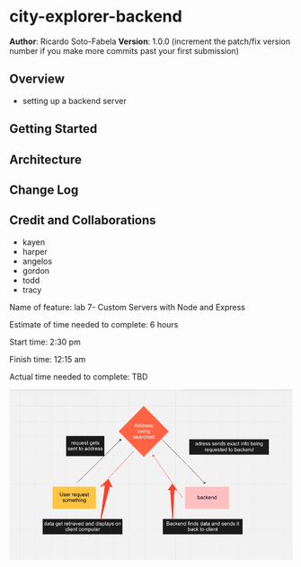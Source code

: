 # city-explorer-backend

**Author**: Ricardo Soto-Fabela
**Version**: 1.0.0 (increment the patch/fix version number if you make more commits past your first submission)

## Overview
* setting up a backend server
<!-- Provide a high level overview of what this application is and why you are building it, beyond the fact that it's an assignment for this class. (i.e. What's your problem domain?) -->

## Getting Started
<!-- What are the steps that a user must take in order to build this app on their own machine and get it running? -->

## Architecture
<!-- Provide a detailed description of the application design. What technologies (languages, libraries, etc) you're using, and any other relevant design information. -->

## Change Log
<!-- Use this area to document the iterative changes made to your application as each feature is successfully implemented. Use time stamps. Here's an example:

01-01-2001 4:59pm - Application now has a fully-functional express server, with a GET route for the location resource. -->

## Credit and Collaborations

* kayen
* harper
* angelos
* gordon
* todd
* tracy




Name of feature: lab 7- Custom Servers with Node and Express

Estimate of time needed to complete: 6 hours

Start time: 2:30 pm

Finish time: 12:15 am

Actual time needed to complete: TBD

![alt text](wrrclab7.png)
